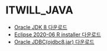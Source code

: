 # ITWILL_JAVA

* [Oracle JDK 8 다운로드](https://www.oracle.com/java/technologies/downloads/#java8)
* [Eclipse 2020-06 R installer 다운로드](https://www.eclipse.org/downloads/packages/release/2020-06/r)
* [Oracle JDBC(ojdbc8.jar) 다운로드](https://www.oracle.com/database/technologies/appdev/jdbc-downloads.html)
